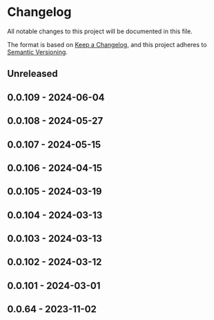 # Changelog

All notable changes to this project will be documented in this file.

The format is based on [Keep a Changelog](https://keepachangelog.com/en/1.0.0/),
and this project adheres to [Semantic Versioning](https://semver.org/spec/v2.0.0.html).

## Unreleased

## 0.0.109 - 2024-06-04

## 0.0.108 - 2024-05-27

## 0.0.107 - 2024-05-15

## 0.0.106 - 2024-04-15

## 0.0.105 - 2024-03-19

## 0.0.104 - 2024-03-13

## 0.0.103 - 2024-03-13

## 0.0.102 - 2024-03-12

## 0.0.101 - 2024-03-01

## 0.0.64 - 2023-11-02
